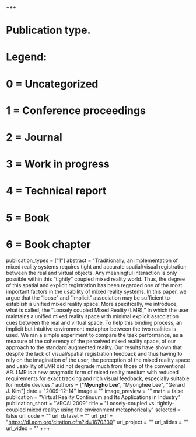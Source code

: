 +++
# Publication type.
# Legend:
# 0 = Uncategorized
# 1 = Conference proceedings
# 2 = Journal
# 3 = Work in progress
# 4 = Technical report
# 5 = Book
# 6 = Book chapter
publication_types = ["1"]
abstract = "Traditionally, an implementation of mixed reality systems requires tight and accurate spatial/visual registration between the real and virtual objects. Any meaningful interaction is only possible within this “tightly” coupled mixed reality world. Thus, the degree of this spatial and explicit registration has been regarded one of the most important factors in the usability of mixed reality systems. In this paper, we argue that the “loose” and “implicit” association may be sufficient to establish a unified mixed reality space. More specifically, we introduce, what is called, the “Loosely coupled Mixed Reality (LMR),” in which the user maintains a unified mixed reality space with minimal explicit association cues between the real and virtual space. To help this binding process, an implicit but intuitive environment metaphor between the two realities is used. We ran a simple experiment to compare the task performance, as a measure of the coherency of the perceived mixed reality space, of our approach to the standard augmented reality. Our results have shown that despite the lack of visual/spatial registration feedback and thus having to rely on the imagination of the user, the perception of the mixed reality space and usability of LMR did not degrade much from those of the conventional AR. LMR is a new pragmatic form of mixed reality medium with reduced requirements for exact tracking and rich visual feedback, especially suitable for mobile devices."
authors = ["**Myungho Lee**", "Myonghee Lee", "Gerard J. Kim"]
date = "2009-12-14"
image = ""
image_preview = ""
math = false
publication = "Virtual Reality Continuum and Its Applications in Industry"
publication_short = "VRCAI 2009"
title = "Loosely-coupled vs. tightly-coupled mixed reality: using the environment metaphorically"
selected = false
url_code = ""
url_dataset = ""
url_pdf = "https://dl.acm.org/citation.cfm?id=1670330"
url_project = ""
url_slides = ""
url_video = ""
+++
